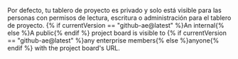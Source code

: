 Por defecto, tu tablero de proyecto es privado y solo está visible para las personas con permisos de lectura, escritura o administración para el tablero de proyecto. {% if currentVersion == "github-ae@latest" %}An internal{% else %}A public{% endif %} project board is visible to {% if currentVersion == "github-ae@latest" %}any enterprise members{% else %}anyone{% endif %} with the project board's URL.
